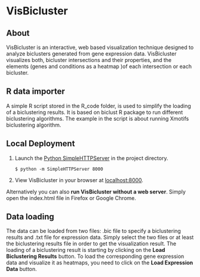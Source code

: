 # VisBicluster

## About

VisBicluster is an interactive, web based visualization technique designed to analyze biclusters generated from gene expression data. VisBicluster visualizes both, bicluster intersections and their properties, and the elements (genes and conditions as a heatmap )of each intersection or each bicluster. 


## R data importer

A simple R script stored in the R_code folder, is used to  simplify the loading of a biclustering results. It is based on biclust R package to run different biclustering algorithms. The example in the script is about running Xmotifs biclustering algorithm. 



## Local Deployment

1. Launch the [Python SimpleHTTPServer](https://docs.python.org/2/library/simplehttpserver.html) in the project directory.
 
   ```
   $ python -m SimpleHTTPServer 8000
   ```

2. View VisBicluster in your browser at [localhost:8000](http://localhost:8000).

Alternatively you can also **run VisBicluster without a web server**. Simply open the index.html file in Firefox or Google Chrome. 

## Data loading

The data can be loaded from two files: .bic file to specify a biclustering results and .txt file for expression data. Simply select the two files or at least the biclustering results file in order to get the visualization result. The loading of a biclustering result is starting by clicking on the **Load Biclustering Results** button. To load the corresponding gene expression data and visualize it as heatmaps, you need to click on the **Load Expression Data** button.
